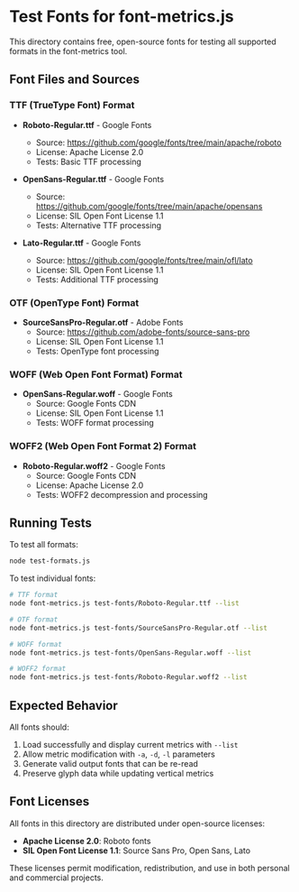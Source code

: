 # Test Fonts for font-metrics.js

This directory contains free, open-source fonts for testing all supported formats in the font-metrics tool.

## Font Files and Sources

### TTF (TrueType Font) Format
- **Roboto-Regular.ttf** - Google Fonts
  - Source: https://github.com/google/fonts/tree/main/apache/roboto
  - License: Apache License 2.0
  - Tests: Basic TTF processing

- **OpenSans-Regular.ttf** - Google Fonts  
  - Source: https://github.com/google/fonts/tree/main/apache/opensans
  - License: SIL Open Font License 1.1
  - Tests: Alternative TTF processing

- **Lato-Regular.ttf** - Google Fonts
  - Source: https://github.com/google/fonts/tree/main/ofl/lato  
  - License: SIL Open Font License 1.1
  - Tests: Additional TTF processing

### OTF (OpenType Font) Format
- **SourceSansPro-Regular.otf** - Adobe Fonts
  - Source: https://github.com/adobe-fonts/source-sans-pro
  - License: SIL Open Font License 1.1
  - Tests: OpenType font processing

### WOFF (Web Open Font Format) Format  
- **OpenSans-Regular.woff** - Google Fonts
  - Source: Google Fonts CDN
  - License: SIL Open Font License 1.1
  - Tests: WOFF format processing

### WOFF2 (Web Open Font Format 2) Format
- **Roboto-Regular.woff2** - Google Fonts
  - Source: Google Fonts CDN  
  - License: Apache License 2.0
  - Tests: WOFF2 decompression and processing

## Running Tests

To test all formats:
```bash
node test-formats.js
```

To test individual fonts:
```bash
# TTF format
node font-metrics.js test-fonts/Roboto-Regular.ttf --list

# OTF format  
node font-metrics.js test-fonts/SourceSansPro-Regular.otf --list

# WOFF format
node font-metrics.js test-fonts/OpenSans-Regular.woff --list

# WOFF2 format
node font-metrics.js test-fonts/Roboto-Regular.woff2 --list
```

## Expected Behavior

All fonts should:
1. Load successfully and display current metrics with `--list`
2. Allow metric modification with `-a`, `-d`, `-l` parameters
3. Generate valid output fonts that can be re-read
4. Preserve glyph data while updating vertical metrics

## Font Licenses

All fonts in this directory are distributed under open-source licenses:
- **Apache License 2.0**: Roboto fonts
- **SIL Open Font License 1.1**: Source Sans Pro, Open Sans, Lato

These licenses permit modification, redistribution, and use in both personal and commercial projects.